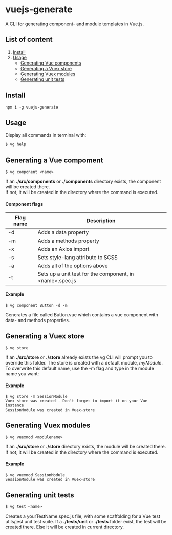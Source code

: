 # vuejs-generate
A CLI for generating component- and module templates in Vue.js.

## List of content
1. [Install](#install)
2. [Usage](#usage)
    * [Generating Vue components](#generating-a-vue-compoment)
    * [Generating a Vuex store](#generating-a-vuex-store)
    * [Generating Vuex modules](#generating-vuex-modules)
    * [Generating unit tests](#generating-unit-tests)

## Install
```
npm i -g vuejs-generate
```

## Usage
Display all commands in terminal with:
```
$ vg help
```

## Generating a Vue compoment
```
$ vg component <name>
```

If an **./src/components** or **./components** directory exists, the component will be created there.  
If not, it will be created in the directory where the command is executed.

#### Component flags
| Flag name      | Description |
| ----------- | ----------- |
| -d   | Adds a data property      |
| -m   | Adds a methods property       |
| -x   | Adds an Axios import        |
| -s   | Sets style-lang attribute to SCSS        |
| -a   | Adds all of the options above        |
| -t   | Sets up a unit test for the component, in \<name\>.spec.js        |

#### Example
```
$ vg component Button -d -m
```
Generates a file called Button.vue which contains a vue component with data- and methods properties.

## Generating a Vuex store
```
$ vg store
```
If an **./src/store** or **./store** already exists the vg CLI will prompt you to override this folder. The store is created with a default module, _myModule_. To overwrite this default name, use the -m flag and type in the module name you want:

#### Example
```
$ vg store -m SessionModule
Vuex store was created - Don't forget to import it on your Vue instance
SessionModule was created in Vuex-store
```

## Generating Vuex modules
```
$ vg vuexmod <modulename>
```

If an **./src/store** or **./store** directory exists, the module will be created there.  
If not, it will be created in the directory where the command is executed.

#### Example
```
$ vg vuexmod SessionModule  
SessionModule was created in Vuex-store
```

## Generating unit tests
```
$ vg test <name>
```
Creates a yourTestName.spec.js file, with some scaffolding for a Vue test utils/jest unit test suite. If a **./tests/unit** or **./tests** folder exist, the test will be created there. Else it will be created in current directory.